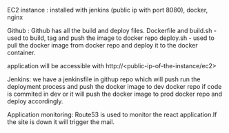 EC2 instance :
  installed with jenkins (public ip with port 8080), docker, nginx

Github :
  Github has all the build and deploy files.
  Dockerfile and build.sh - used to build, tag and push the image to docker repo
  deploy.sh - used to pull the docker image from docker repo and deploy it to the docker container.

  application will be accessible with http://<public-ip-of-the-instance/ec2>

  Jenkins: 
    we have a jenkinsfile in githup repo which will push run the deployment process and push the docker image to dev docker repo if code is commited in dev or it will push the docker image to prod docker repo and deploy accordingly.

  Application monitoring:
    Route53 is used to monitor the react application.If the site is down it will trigger the mail.
